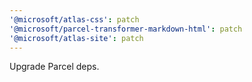 ```yaml
---
'@microsoft/atlas-css': patch
'@microsoft/parcel-transformer-markdown-html': patch
'@microsoft/atlas-site': patch
---
```


Upgrade Parcel deps.
